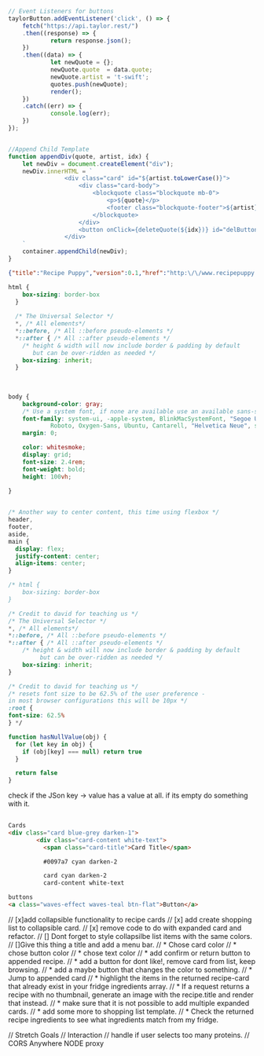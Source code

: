 ```javascript
// Event Listeners for buttons
taylorButton.addEventListener('click', () => {
	fetch("https://api.taylor.rest/")
	.then((response) => {
			return response.json();
	})
	.then((data) => {
			let newQuote = {};
			newQuote.quote  = data.quote;
			newQuote.artist = 't-swift';
			quotes.push(newQuote);
			render();
	})
	.catch((err) => {
			console.log(err);
	})
});


//Append Child Template
function appendDiv(quote, artist, idx) {
    let newDiv = document.createElement("div");
    newDiv.innerHTML = `
                <div class="card" id="${artist.toLowerCase()}">
                    <div class="card-body">
                        <blockquote class="blockquote mb-0">
                            <p>${quote}</p>
                            <footer class="blockquote-footer">${artist}</footer>
                        </blockquote>
                    </div>
                    <button onClick={deleteQuote(${idx})} id="delButton" class="btn">X</button>
                </div>    
    `
    container.appendChild(newDiv);
}
```


```json
{"title":"Recipe Puppy","version":0.1,"href":"http:\/\/www.recipepuppy.com\/","results":[{"title":"Chicky-N-Cheese Sandwich","href":"http:\/\/www.recipezaar.com\/Chicky-N-Cheese-Sandwich-57383","ingredients":"chicken, cream cheese, salt","thumbnail":""},{"title":"Chicken Tortilla Wrap Sandwich","href":"http:\/\/www.recipezaar.com\/Chicken-Tortilla-Wrap-Sandwich-126712","ingredients":"cheddar cheese, salsa, chicken, flour tortillas, lettuce","thumbnail":"http:\/\/img.recipepuppy.com\/299609.jpg"},{"title":"Chicken Cordon Bleu Sandwich","href":"http:\/\/www.recipezaar.com\/Chicken-Cordon-Bleu-Sandwich-349780","ingredients":"chicken, french bread, ham, swiss cheese, vegetable oil","thumbnail":"http:\/\/img.recipepuppy.com\/295527.jpg"},{"title":"Chicken & Slaw Sandwich with Bell Pepper Relish \r\n\t\t\n","href":"http:\/\/www.kraftfoods.com\/kf\/recipes\/chicken-slaw-sandwich-bell-110881.aspx","ingredients":"cheese spread, relish, sourdough bread, chicken, broccoli","thumbnail":"http:\/\/img.recipepuppy.com\/651857.jpg"},{"title":"\nHot Chicken Sandwich Recipe\n\n","href":"http:\/\/cookeatshare.com\/recipes\/hot-chicken-sandwich-51902","ingredients":"chicken, eggs, olives, mushroom, mayonnaise","thumbnail":"http:\/\/img.recipepuppy.com\/794805.jpg"},{"title":"Ciabatta Chicken Sandwich","href":"http:\/\/www.recipezaar.com\/Ciabatta-Chicken-Sandwich-241818","ingredients":"spinach, chicken, ciabatta rolls, salad dressing, mayonnaise, monterey jack cheese, tomato","thumbnail":""},{"title":"Chicken Caesar Sandwich \r\n\r\n","href":"http:\/\/www.kraftfoods.com\/kf\/recipes\/chicken-caesar-sandwich-50775.aspx","ingredients":"salad dressing, roll, parmesan cheese, lettuce, chicken, tomato","thumbnail":"http:\/\/img.recipepuppy.com\/649736.jpg"},{"title":"Chicken Caesar Sandwich \r\n\r\n","href":"http:\/\/www.kraftfoods.com\/kf\/recipes\/chicken-caesar-sandwich-50775.aspx?cm_re=1-_-1-_-RecipeAlsoEnjoy","ingredients":"salad dressing, roll, parmesan cheese, lettuce, chicken, tomato","thumbnail":"http:\/\/img.recipepuppy.com\/665828.jpg"},{"title":"Parmesan Chicken Sandwich","href":"http:\/\/www.recipezaar.com\/Parmesan-Chicken-Sandwich-168023","ingredients":"black pepper, chicken, butter, oregano, bread crumbs, paprika, parmesan cheese, parsley, salt","thumbnail":"http:\/\/img.recipepuppy.com\/350088.jpg"},{"title":"Crispy Chicken Sandwich \r\n\t\t\r\n\t\r\n\t\t\r\n\t\r\n\t\t\r\n\t\r\n\t\r\n\r\n","href":"http:\/\/www.kraftfoods.com\/kf\/recipes\/crispy-chicken-sandwich-55445.aspx","ingredients":"chicken, chicken, mozzarella cheese, french bread, dijon mustard, lettuce, tomato","thumbnail":"http:\/\/img.recipepuppy.com\/650315.jpg"}]}
```

```css
html {
    box-sizing: border-box
  }
 
  /* The Universal Selector */
  *, /* All elements*/
  *::before, /* All ::before pseudo-elements */
  *::after { /* All ::after pseudo-elements */
    /* height & width will now include border & padding by default
       but can be over-ridden as needed */
    box-sizing: inherit;
  }
 
 
  
body {
	background-color: gray;
	/* Use a system font, if none are available use an available sans-sarif font */
	font-family: system-ui, -apple-system, BlinkMacSystemFont, "Segoe UI",
			Roboto, Oxygen-Sans, Ubuntu, Cantarell, "Helvetica Neue", sans-serif;
	margin: 0;

	color: whitesmoke;
	display: grid;
	font-size: 2.4rem;
	font-weight: bold;
	height: 100vh;
	
}


/* Another way to center content, this time using flexbox */
header,
footer,
aside,
main {
  display: flex;
  justify-content: center;
  align-items: center;
}

```

```css
/* html {
	box-sizing: border-box
}

/* Credit to david for teaching us */
/* The Universal Selector */
*, /* All elements*/
*::before, /* All ::before pseudo-elements */
*::after { /* All ::after pseudo-elements */
	/* height & width will now include border & padding by default
		 but can be over-ridden as needed */
	box-sizing: inherit;
}

/* Credit to david for teaching us */
/* resets font size to be 62.5% of the user preference - 
in most browser configurations this will be 10px */
:root {
font-size: 62.5%
} */
```


```js
function hasNullValue(obj) {
  for (let key in obj) {
    if (obj[key] === null) return true
  }

  return false
}
```

check if the JSon key -> value has a value at all. if its empty do something with it.


<!-- Materialize CDN Links -->
<!-- Compiled and minified CSS -->
```html
   
Cards
<div class="card blue-grey darken-1">
        <div class="card-content white-text">
          <span class="card-title">Card Title</span>

          #0097a7 cyan darken-2

          card cyan darken-2
          card-content white-text

buttons
<a class="waves-effect waves-teal btn-flat">Button</a>
```
        

// [x]add collapsible functionality to recipe cards
// [x] add create shopping list to collapsible card.
// [x] remove code to do with expanded card and refactor.
// [] Dont forget to style collapsilbe list items with the same colors.
// []Give this thing a title and add a menu bar.
// * Chose card color
// * chose button color
// * chose text color
//  * add confirm or return button to appended recipe.
// 	* add a button for dont like!, remove card from list, keep browsing. 
// 	* add a maybe button that changes the color to something.
// * Jump to appended card
// * highlight the items in the returned recipe-card that already exist in your fridge ingredients array.
// * If a request returns a recipe with no thumbnail, generate an image with the recipe.title and render that instead.
// * make sure that it is not possible to add multiple expanded cards.
// * add some more to shopping list template.
// * Check the returned recipe ingredients to see what ingredients match from my fridge.

// Stretch Goals
// Interaction
// handle if user selects too many proteins.
// CORS Anywhere NODE proxy

```js

